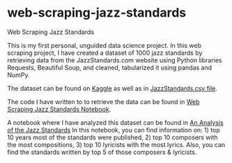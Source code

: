 # web-scraping-jazz-standards
Web Scraping Jazz Standards

This is my first personal, unguided data science project. In this web scraping project, I have created a dataset of 1000 jazz standards by retrieving data from the JazzStandards.com website using Python libraries Requests, Beautiful Soup, and cleaned, tabularized it using pandas and NumPy.

The dataset can be found on [Kaggle](https://www.kaggle.com/melihcanyardi/jazz-standards) as well as in [JazzStandards.csv file](https://github.com/melihcanyardi/web-scraping-jazz-standards/blob/main/JazzStandards.csv).

The code I have written to to retrieve the data can be found in [Web Scraping Jazz Standards Notebook](https://github.com/melihcanyardi/web-scraping-jazz-standards/blob/main/Web%20Scraping%20Jazz%20Standards.ipynb).

A notebook where I have analyzed this dataset can be found in [An Analysis of the Jazz Standards](https://github.com/melihcanyardi/web-scraping-jazz-standards/blob/main/An%20Analysis%20of%20the%20Jazz%20Standards.ipynb)
In this notebook, you can find information on: 1) top 10 years most of the standards were published, 2) top 10 composers with the most compositions, 3) top 10 lyricists with the most lyrics. Also, you can find the standards written by top 5 of those composers & lyricists.
